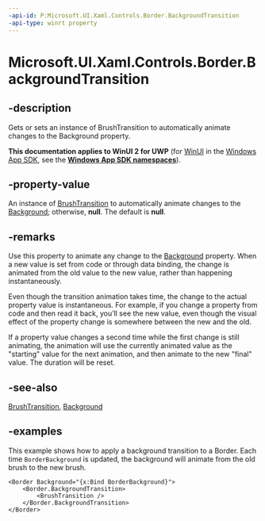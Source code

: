 ```yaml
---
-api-id: P:Microsoft.UI.Xaml.Controls.Border.BackgroundTransition
-api-type: winrt property
---
```


<!-- Property syntax.
public BrushTransition BackgroundTransition { get;  set; }
-->

# Microsoft.UI.Xaml.Controls.Border.BackgroundTransition

## -description

Gets or sets an instance of BrushTransition to automatically animate changes to the Background property.

**This documentation applies to WinUI 2 for UWP** (for [WinUI](/windows/apps/winui/winui3/) in the [Windows App SDK](/windows/apps/windows-app-sdk/), see the **[Windows App SDK namespaces](/windows/windows-app-sdk/api/winrt/)**).

## -property-value

An instance of [BrushTransition](../microsoft.ui.xaml/brushtransition.md) to automatically animate changes to the [Background](border_background.md); otherwise, **null**. The default is **null**.

## -remarks

Use this property to animate any change to the [Background](border_background.md) property. When a new value is set from code or through data binding, the change is animated from the old value to the new value, rather than happening instantaneously.  

Even though the transition animation takes time, the change to the actual property value is instantaneous. For example, if you change a property from code and then read it back, you’ll see the new value, even though the visual effect of the property change is somewhere between the new and the old.

If a property value changes a second time while the first change is still animating, the animation will use the currently animated value as the "starting" value for the next animation, and then animate to the new "final" value. The duration will be reset.  

## -see-also

[BrushTransition](../microsoft.ui.xaml/brushtransition.md), [Background](border_background.md)

## -examples

This example shows how to apply a background transition to a Border. Each time `BorderBackground` is updated, the background will animate from the old brush to the new brush.

```xaml
<Border Background="{x:Bind BorderBackground}">
    <Border.BackgroundTransition>
        <BrushTransition />
    </Border.BackgroundTransition>
</Border>
```
